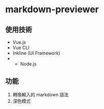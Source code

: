 # markdown-previewer

## 使用技術

- Vue.js
- Vue CLI
- Inkline (UI Framework)
- * Node.js

## 功能

1. 轉換輸入的 markdown 語法
2. 深色模式
